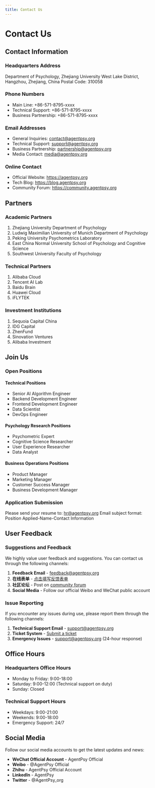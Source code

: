 ```yaml
---
title: Contact Us
---
```


# Contact Us

## Contact Information

### Headquarters Address
Department of Psychology, Zhejiang University
West Lake District, Hangzhou, Zhejiang, China
Postal Code: 310058

### Phone Numbers
- Main Line: +86-571-8795-xxxx
- Technical Support: +86-571-8795-xxxx
- Business Partnership: +86-571-8795-xxxx

### Email Addresses
- General Inquiries: contact@agentpsy.org
- Technical Support: support@agentpsy.org
- Business Partnership: partnership@agentpsy.org
- Media Contact: media@agentpsy.org

### Online Contact
- Official Website: https://agentpsy.org
- Tech Blog: https://blog.agentpsy.org
- Community Forum: https://community.agentpsy.org

## Partners

### Academic Partners
1. Zhejiang University Department of Psychology
2. Ludwig Maximilian University of Munich Department of Psychology
3. Peking University Psychometrics Laboratory
4. East China Normal University School of Psychology and Cognitive Science
5. Southwest University Faculty of Psychology

### Technical Partners
1. Alibaba Cloud
2. Tencent AI Lab
3. Baidu Brain
4. Huawei Cloud
5. iFLYTEK

### Investment Institutions
1. Sequoia Capital China
2. IDG Capital
3. ZhenFund
4. Sinovation Ventures
5. Alibaba Investment

## Join Us

### Open Positions

#### Technical Positions
- Senior AI Algorithm Engineer
- Backend Development Engineer
- Frontend Development Engineer
- Data Scientist
- DevOps Engineer

#### Psychology Research Positions
- Psychometric Expert
- Cognitive Science Researcher
- User Experience Researcher
- Data Analyst

#### Business Operations Positions
- Product Manager
- Marketing Manager
- Customer Success Manager
- Business Development Manager

### Application Submission
Please send your resume to: hr@agentpsy.org
Email subject format: Position Applied-Name-Contact Information

## User Feedback

### Suggestions and Feedback
We highly value user feedback and suggestions. You can contact us through the following channels:

1. **Feedback Email** - feedback@agentpsy.org
2. **在线表单** - [点击填写反馈表单](/feedback/form)
3. **社区论坛** - Post on [community forum](https://community.agentpsy.org)
4. **Social Media** - Follow our official Weibo and WeChat public account

### Issue Reporting
If you encounter any issues during use, please report them through the following channels:

1. **Technical Support Email** - support@agentpsy.org
2. **Ticket System** - [Submit a ticket](https://support.agentpsy.org)
3. **Emergency Issues** - support@agentpsy.org (24-hour response)

## Office Hours

### Headquarters Office Hours
- Monday to Friday: 9:00-18:00
- Saturday: 9:00-12:00 (Technical support on duty)
- Sunday: Closed

### Technical Support Hours
- Weekdays: 9:00-21:00
- Weekends: 9:00-18:00
- Emergency Support: 24/7

## Social Media

Follow our social media accounts to get the latest updates and news:

- **WeChat Official Account** - AgentPsy Official
- **Weibo** - @AgentPsy Official
- **Zhihu** - AgentPsy Official Account
- **LinkedIn** - AgentPsy
- **Twitter** - @AgentPsy_org
